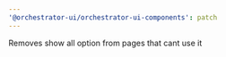 ```yaml
---
'@orchestrator-ui/orchestrator-ui-components': patch
---
```


Removes show all option from pages that cant use it
